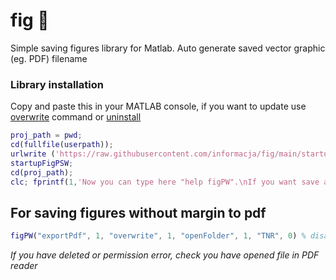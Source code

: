 # fig 💽
Simple saving figures library for Matlab. Auto generate saved vector graphic (eg. PDF) filename 

### Library installation
Copy and paste this in your MATLAB console, if you want to update use [overwrite](overwrite.md) command or [uninstall](uninstall.md)
```matlab
proj_path = pwd;
cd(fullfile(userpath));
urlwrite ('https://raw.githubusercontent.com/informacja/fig/main/startupFigPSW.m', 'startupFigPSW.m');
startupFigPSW;
cd(proj_path);
clc; fprintf(1,'Now you can type here "help figPW".\nIf you want save all opened figures just run "figPSW".\n')
```

<!-- urlwrite ('https://raw.githubusercontent.com/informacja/fig/main/figPSW.m', 'figPSW.m');
  urlwrite ('https://raw.githubusercontent.com/informacja/fig/main/figPW.m', 'figPW.m');
   urlwrite ('https://raw.githubusercontent.com/informacja/fig/main/figP.m', 'figP.m');
urlwrite ('https://raw.githubusercontent.com/informacja/fig/main/eps2pdf.m', 'eps2pdf.m');
 urlwrite ('https://raw.githubusercontent.com/informacja/fig/main/finder.m', 'finder.m');

 -->
## For saving figures without margin to pdf

```matlab
figPW("exportPdf", 1, "overwrite", 1, "openFolder", 1, "TNR", 0) % disable automatic Times New Roman font changing
```
<!-- 
*Install Ghostscript (works only for Win or Linux) *
 -->

 
*If you have deleted or permission error, check you have opened file in PDF reader*
